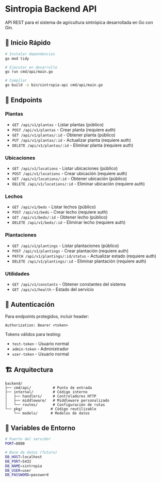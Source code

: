 # Sintropia Backend API

API REST para el sistema de agricultura sintrópica desarrollada en Go con Gin.

## 🚀 Inicio Rápido

```bash
# Instalar dependencias
go mod tidy

# Ejecutar en desarrollo
go run cmd/api/main.go

# Compilar
go build -o bin/sintropia-api cmd/api/main.go
```

## 📡 Endpoints

### Plantas
- `GET /api/v1/plantas` - Listar plantas (público)
- `POST /api/v1/plantas` - Crear planta (requiere auth)
- `GET /api/v1/plantas/:id` - Obtener planta (público)
- `PUT /api/v1/plantas/:id` - Actualizar planta (requiere auth)
- `DELETE /api/v1/plantas/:id` - Eliminar planta (requiere auth)

### Ubicaciones
- `GET /api/v1/locations` - Listar ubicaciones (público)
- `POST /api/v1/locations` - Crear ubicación (requiere auth)
- `GET /api/v1/locations/:id` - Obtener ubicación (público)
- `DELETE /api/v1/locations/:id` - Eliminar ubicación (requiere auth)

### Lechos
- `GET /api/v1/beds` - Listar lechos (público)
- `POST /api/v1/beds` - Crear lecho (requiere auth)
- `GET /api/v1/beds/:id` - Obtener lecho (público)
- `DELETE /api/v1/beds/:id` - Eliminar lecho (requiere auth)

### Plantaciones
- `GET /api/v1/plantings` - Listar plantaciones (público)
- `POST /api/v1/plantings` - Crear plantación (requiere auth)
- `PATCH /api/v1/plantings/:id/status` - Actualizar estado (requiere auth)
- `DELETE /api/v1/plantings/:id` - Eliminar plantación (requiere auth)

### Utilidades
- `GET /api/v1/constants` - Obtener constantes del sistema
- `GET /api/v1/health` - Estado del servicio

## 🔐 Autenticación

Para endpoints protegidos, incluir header:
```
Authorization: Bearer <token>
```

Tokens válidos para testing:
- `test-token` - Usuario normal
- `admin-token` - Administrador
- `user-token` - Usuario normal

## 🏗️ Arquitectura

```
backend/
├── cmd/api/          # Punto de entrada
├── internal/         # Código interno
│   ├── handlers/     # Controladores HTTP
│   ├── middleware/   # Middleware personalizado
│   └── routes/       # Configuración de rutas
└── pkg/             # Código reutilizable
    └── models/      # Modelos de datos
```

## 🌱 Variables de Entorno

```bash
# Puerto del servidor
PORT=8080

# Base de datos (futuro)
DB_HOST=localhost
DB_PORT=5432
DB_NAME=sintropia
DB_USER=user
DB_PASSWORD=password
```